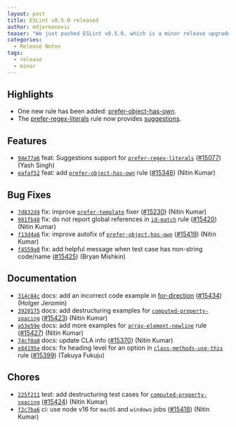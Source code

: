 ```yaml
---
layout: post
title: ESLint v8.5.0 released
author: mdjermanovic
teaser: "We just pushed ESLint v8.5.0, which is a minor release upgrade of ESLint. This release adds some new features and fixes several bugs found in the previous release."
categories:
  - Release Notes
tags:
  - release
  - minor
---
```



## Highlights

* One new rule has been added: [prefer-object-has-own](/docs/rules/prefer-object-has-own).
* The [prefer-regex-literals](/docs/rules/prefer-regex-literals) rule now provides [suggestions](/docs/developer-guide/working-with-rules#providing-suggestions).


## Features


* [`94e77a6`](https://github.com/eslint/eslint/commit/94e77a693fd5124c9057320310b41e92567d7e76) feat: Suggestions support for [`prefer-regex-literals`](/docs/rules/prefer-regex-literals) ([#15077](https://github.com/eslint/eslint/issues/15077)) (Yash Singh)
* [`eafaf52`](https://github.com/eslint/eslint/commit/eafaf52464c01072fcf7be2bd2d91cd0b3ae67d0) feat: add [`prefer-object-has-own`](/docs/rules/prefer-object-has-own) rule ([#15346](https://github.com/eslint/eslint/issues/15346)) (Nitin Kumar)






## Bug Fixes


* [`7d832d4`](https://github.com/eslint/eslint/commit/7d832d4ad55f3c987aca8d858809cbcb77697648) fix: improve [`prefer-template`](/docs/rules/prefer-template) fixer ([#15230](https://github.com/eslint/eslint/issues/15230)) (Nitin Kumar)
* [`981fb48`](https://github.com/eslint/eslint/commit/981fb48991448bec171d7d4332d7dc514252f83f) fix: do not report global references in [`id-match`](/docs/rules/id-match) rule ([#15420](https://github.com/eslint/eslint/issues/15420)) (Nitin Kumar)
* [`f13d4a6`](https://github.com/eslint/eslint/commit/f13d4a6cf7c7ff6160be7426fc6fe02e3e37a0b7) fix: improve autofix of [`prefer-object-has-own`](/docs/rules/prefer-object-has-own) ([#15419](https://github.com/eslint/eslint/issues/15419)) (Nitin Kumar)
* [`f4559a0`](https://github.com/eslint/eslint/commit/f4559a0f7150ad7494658bd5ea846cfca5073caf) fix: add helpful message when test case has non-string code/name ([#15425](https://github.com/eslint/eslint/issues/15425)) (Bryan Mishkin)




## Documentation


* [`314c84c`](https://github.com/eslint/eslint/commit/314c84c1b83b32e75587ce7a77130eac7e2a8f49) docs: add an incorrect code example in [for-direction](/docs/rules/for-direction) ([#15434](https://github.com/eslint/eslint/issues/15434)) (Holger Jeromin)
* [`3928175`](https://github.com/eslint/eslint/commit/3928175d01c6ac2b37147b3256c56df8faf2c6c4) docs: add destructuring examples for [`computed-property-spacing`](/docs/rules/computed-property-spacing) ([#15423](https://github.com/eslint/eslint/issues/15423)) (Nitin Kumar)
* [`a53e59e`](https://github.com/eslint/eslint/commit/a53e59eab7da52e3df095a679a6fdab74a7bce6f) docs: add more examples for [`array-element-newline`](/docs/rules/array-element-newline) rule ([#15427](https://github.com/eslint/eslint/issues/15427)) (Nitin Kumar)
* [`74cf0a0`](https://github.com/eslint/eslint/commit/74cf0a040e1a83990d8d7eb57e1f5ce919a11ebe) docs: update CLA info ([#15370](https://github.com/eslint/eslint/issues/15370)) (Nitin Kumar)
* [`e84195e`](https://github.com/eslint/eslint/commit/e84195ea39b5cf54d7a551c62671af80b859f1ac) docs: fix heading level for an option in [`class-methods-use-this`](/docs/rules/class-methods-use-this) rule ([#15399](https://github.com/eslint/eslint/issues/15399)) (Takuya Fukuju)








## Chores


* [`225f211`](https://github.com/eslint/eslint/commit/225f2111ebcfc6bcd2d475f5261c85eb00fb0191) test: add destructuring test cases for [`computed-property-spacing`](/docs/rules/computed-property-spacing) ([#15424](https://github.com/eslint/eslint/issues/15424)) (Nitin Kumar)
* [`f2c7ba6`](https://github.com/eslint/eslint/commit/f2c7ba6c34c8943dc24a1c41317d536c1a63cb36) ci: use node v16 for `macOS` and `windows` jobs ([#15418](https://github.com/eslint/eslint/issues/15418)) (Nitin Kumar)


